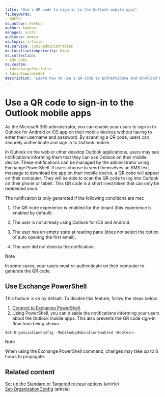 ```yaml
---
title: "Use a QR code to sign-in to the Outlook mobile apps"
f1.keywords:
- NOCSH
ms.author: kwekua
author: kwekua
manager: scotv
audience: Admin
ms.topic: article
ms.service: o365-administration
ms.localizationpriority: high
ms.collection: 
- Adm_O365
ms.custom:
- AdminSurgePortfolio
- AdminTemplateSet
description: "Learn how to use a QR code to authenticate and download Outlook mobile."
---
```


# Use a QR code to sign-in to the Outlook mobile apps

As the Microsoft 365 administrator, you can enable your users to sign in to Outlook for Android or iOS app on their mobile devices without having to enter their username and password. By scanning a QR code, users can securely authenticate and sign in to Outlook mobile.

In Outlook on the web or other desktop Outlook applications, users may see notifications informing them that they can use Outlook on their mobile device. These notifications can be managed by the administrator using Exchange PowerShell. If users choose to send themselves an SMS text message to download the app on their mobile device, a QR code will appear on their computer. They will be able to scan the QR code to log into Outlook on their phone or tablet. This QR code is a short lived token that can only be redeemed once.

The notification is only generated if the following conditions are met:

1. The QR code experience is enabled for the tenant (this experience is enabled by default).

2. The user is not already using Outlook for iOS and Android.

3. The user has an empty state at reading pane (does not select the option of auto opening the first email).

4. The user did not dismiss the notification.

> [!NOTE]
> In some cases, your users must re-authenticate on their computer to generate the QR code.

## Use Exchange PowerShell

This feature is on by default. To disable this feature, follow the steps below.

1. [Connect to Exchange PowerShell](/powershell/exchange/connect-to-exchange-online-powershell).
2. Using PowerShell, you can disable the notifications informing your users about the Outlook mobile apps. This also prevents the QR code sign-in flow from being shown.

```powershell
Set-OrganizationConfig -MobileAppEducationEnabled <Boolean>
```

> [!NOTE]
> When using the Exchange PowerShell command, changes may take up to 8 hours to propagate.

## Related content

[Set up the Standard or Targeted release options](release-options-in-office-365.md) (article)\
[Set-OrganizationConfig](/powershell/module/exchange/set-organizationconfig) (article)

